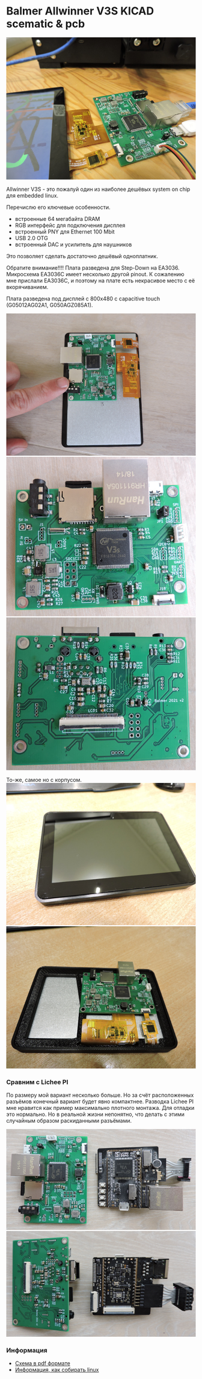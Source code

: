 # Balmer Allwinner V3S KICAD scematic & pcb

![Плата](pics/DSCN1641.JPG)

Allwinner V3S - это пожалуй один из наиболее дешёвых system on chip для embedded linux.

Перечислю его ключевые особенности.
* встроенные 64 мегабайта DRAM
* RGB интерфейс для подключения дисплея
* встроенный PNY для Ethernet 100 Mbit
* USB 2.0 OTG
* встроенный DAC и усилитель для наушников

Это позволяет сделать достаточно дешёвый одноплатник.

Обратите внимание!!!! Плата разведена для Step-Down на EA3036. Микросхема EA3036C имеет несколько другой pinout. К сожалению мне прислали EA3036C, и поэтому на плате есть некрасивое место с её вкорячиванием.

Плата разведена под дисплей с 800x480 с capacitive touch (G05012AG02A1, G050AGZ085A1).

![Плата с подключённым дисплеем](pics/DSCN1644.JPG)
![Плата сверху](pics/DSCN1648.JPG)
![Плата снизу](pics/DSCN1647.JPG)

То-же, самое но с корпусом.
![В корпусе сверху](pics/DSCN1693.JPG)
![В корпусе снизу](pics/DSCN1692.JPG)


### Сравним с Lichee PI

По размеру мой вариант несколько больше. Но за счёт расположенных разъёмов конечный вариант будет явно компактнее. Разводка Lichee PI мне нравится как пример максимально плотного монтажа. Для отладки это нормально. Но в реальной жизни непонятно, что делать с этими случайным образом раскиданными разъёмами.

![Плата сверху](pics/DSCN1649.JPG)
![Плата снизу](pics/DSCN1650.JPG)

### Информация
* [Схема в pdf формате](info/balmer_allwinner_v3s_v2.pdf)
* [Информация, как собирать linux](info/Buildroot_AllwinnerV3S.pdf)

